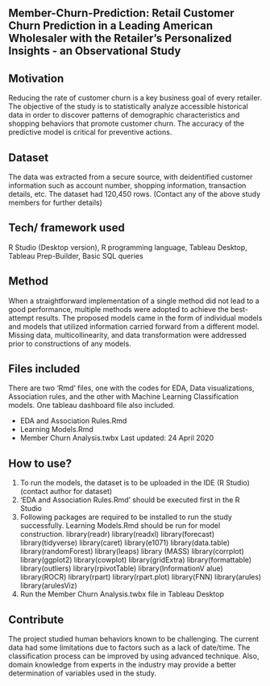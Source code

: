 ## Member-Churn-Prediction: Retail Customer Churn Prediction in a Leading American Wholesaler with the Retailer’s Personalized Insights - an Observational Study

## Motivation
Reducing the rate of customer churn is a key business goal of every retailer. The objective of the study is to statistically analyze accessible historical data in order to discover patterns of demographic characteristics and shopping behaviors that promote customer churn. The accuracy of the predictive model is critical for preventive actions.

## Dataset
The data was extracted from a secure source, with deidentified customer information such as account number, shopping information, transaction details, etc. The dataset had 120,450 rows. (Contact any of the above study members for further details)

## Tech/ framework used
R Studio (Desktop version), R programming language, Tableau Desktop, Tableau Prep-Builder, Basic SQL queries

## Method
When a straightforward implementation of a single method did not lead to a good performance, multiple methods were adopted to achieve the best-attempt results. The proposed models came in the form of individual models and models that utilized information carried forward from a different model. Missing
data, multicollinearity, and data transformation were addressed prior to constructions of any models.

## Files included
There are two ‘Rmd’ files, one with the codes for EDA, Data visualizations, Association rules, and the other with Machine Learning Classification models. One tableau dashboard file also included.
- EDA and Association Rules.Rmd 
- Learning Models.Rmd
- Member Churn Analysis.twbx
Last updated: 24 April 2020
        
## How to use?
1. To run the models, the dataset is to be uploaded in the IDE (R Studio) (contact author for dataset)
2. ‘EDA and Association Rules.Rmd’ should be executed first in the R Studio
3. Following packages are required to be installed to run the study successfully. Learning Models.Rmd should be run for model construction.
library(readr) library(readxl) library(forecast) library(tidyverse) library(caret) library(e1071) library(data.table) library(randomForest) library(leaps)
library (MASS) library(corrplot) library(ggplot2) library(cowplot) library(gridExtra) library(formattable) library(outliers) library(rpivotTable) library(InformationV alue) library(ROCR) library(rpart) library(rpart.plot) library(FNN) library(arules) library(arulesViz)
4. Run the Member Churn Analysis.twbx file in Tableau Desktop

## Contribute
  
The project studied human behaviors known to be challenging. The current data had some limitations due to factors such as a lack of date/time. The classification process can be improved by using advanced technique. Also, domain knowledge from experts in the industry may provide a better determination of variables used in the study.
